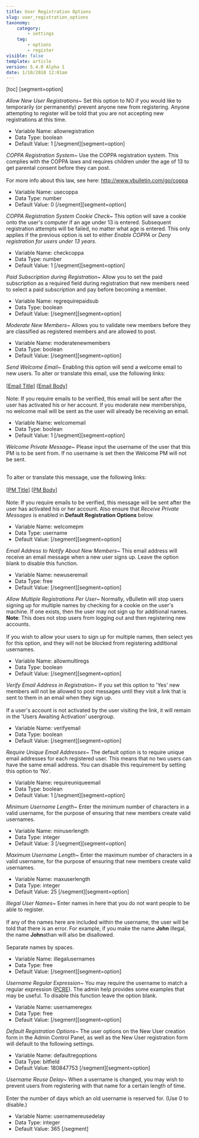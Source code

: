 ```yaml
---
title: User Registration Options
slug: user_registration_options
taxonomy:
    category:
        - settings
    tag:
        - options
        - register
visible: false
template: article
version: 5.4.0 Alpha 1
date: 1/10/2018 12:01am
---
```


[toc]
[segment=option]

*Allow New User Registrations~*
Set this option to NO if you would like to temporarily (or permanently) prevent anyone new from registering. Anyone attempting to register will be told that you are not accepting new registrations at this time.



- Variable Name: allowregistration
- Data Type: boolean
- Default Value: 1
[/segment][segment=option]

*COPPA Registration System~*
Use the COPPA registration system. This complies with the COPPA laws and requires children under the age of 13 to get parental consent before they can post.<br />
<br />
For more info about this law, see here:
<a href="http://www.vbulletin.com/go/coppa">http://www.vbulletin.com/go/coppa</a>



- Variable Name: usecoppa
- Data Type: number
- Default Value: 0
[/segment][segment=option]

*COPPA Registration System Cookie Check~*
This option will save a cookie onto the user's computer if an age  under 13 is entered.  Subsequent registration attempts will be failed, no matter what age is entered. This only applies if the previous option is set to either <em>Enable COPPA</em> or <em>Deny registration for users under 13 years</em>.



- Variable Name: checkcoppa
- Data Type: number
- Default Value: 1
[/segment][segment=option]

*Paid Subscription during Registration~*
Allow you to set the paid subscription as a required field during registration that new members need to select a paid subscription and pay before becoming a member.



- Variable Name: regrequirepaidsub
- Data Type: boolean
- Default Value: 
[/segment][segment=option]

*Moderate New Members~*
Allows you to validate new members before they are classified as registered members and are allowed to post.



- Variable Name: moderatenewmembers
- Data Type: boolean
- Default Value: 
[/segment][segment=option]

*Send Welcome Email~*
Enabling this option will send a welcome email to new users. To alter or translate this email, use the following links:<br /><br /> [<a href="admincp/phrase.php?do=edit&amp;e[emailsubject][welcomemail_gemailsubject]" target="_blank">Email Title</a>] [<a href="admincp/phrase.php?do=edit&amp;e[emailbody][welcomemail_gemailbody]" target="_blank">Email Body</a>]<br />
<br />
Note: If you require emails to be verified, this email will be sent after the user has activated his or her account. If you moderate new memberships, no welcome mail will be sent as the user will already be receiving an email.



- Variable Name: welcomemail
- Data Type: boolean
- Default Value: 1
[/segment][segment=option]

*Welcome Private Message~*
Please input the username of the user that this PM is to be sent from. If no username is set then the Welcome PM will not be sent.<br /><br />

To alter or translate this message, use the following links:<br /><br /> [<a href="admincp/phrase.php?do=edit&amp;e[emailsubject][welcomepm_gemailsubject]" target="_blank">PM Title</a>] [<a href="admincp/phrase.php?do=edit&amp;e[emailbody][welcomepm_gemailbody]" target="_blank">PM Body</a>]<br />
<br />
Note: If you require emails to be verified, this message will be sent after the user has activated his or her account. Also ensure that <em>Receive Private Messages</em> is enabled in <strong>Default Registration Options</strong> below.



- Variable Name: welcomepm
- Data Type: username
- Default Value: 
[/segment][segment=option]

*Email Address to Notify About New Members~*
This email address will receive an email message when a new user signs up. Leave the option blank to disable this function.



- Variable Name: newuseremail
- Data Type: free
- Default Value: 
[/segment][segment=option]

*Allow Multiple Registrations Per User~*
Normally, vBulletin will stop users signing up for multiple names by checking for a cookie on the user's machine. If one exists, then the user may not sign up for additional names. <b>Note</b>: This does not stop users from logging out and then registering new accounts.<br />
<br />
If you wish to allow your users to sign up for multiple names, then select yes for this option, and they will not be blocked from registering additional usernames.



- Variable Name: allowmultiregs
- Data Type: boolean
- Default Value: 
[/segment][segment=option]

*Verify Email Address in Registration~*
If you set this option to 'Yes' new members will not be allowed to post messages until they visit a link that is sent to them in an email when they sign up.<br />
<br />
If a user's account is not activated by the user visiting the link, it will remain in the 'Users Awaiting Activation' usergroup.



- Variable Name: verifyemail
- Data Type: boolean
- Default Value: 
[/segment][segment=option]

*Require Unique Email Addresses~*
The default option is to require unique email addresses for each registered user. This means that no two users can have the same email address. You can disable this requirement by setting this option to 'No'.



- Variable Name: requireuniqueemail
- Data Type: boolean
- Default Value: 1
[/segment][segment=option]

*Minimum Username Length~*
Enter the minimum number of characters in a valid username, for the purpose of ensuring that new members create valid usernames.



- Variable Name: minuserlength
- Data Type: integer
- Default Value: 3
[/segment][segment=option]

*Maximum Username Length~*
Enter the maximum number of characters in a valid username, for the purpose of ensuring that new members create valid usernames.



- Variable Name: maxuserlength
- Data Type: integer
- Default Value: 25
[/segment][segment=option]

*Illegal User Names~*
Enter names in here that you do not want people to be able to register.<br />
<br />
If any of the names here are included within the username, the user will be told that there is an error. For example, if you make the name <b>John</b> illegal, the name <b>John</b>athan will also be disallowed.<br />
<br />
Separate names by spaces.



- Variable Name: illegalusernames
- Data Type: free
- Default Value: 
[/segment][segment=option]

*Username Regular Expression~*
You may require the username to match a regular expression (<a href="http://www.php.net/manual-lookup.php?function=preg-match" target="_blank">PCRE</a>).  The admin help provides some examples that may be useful. To disable this function leave the option blank.



- Variable Name: usernameregex
- Data Type: free
- Default Value: 
[/segment][segment=option]

*Default Registration Options~*
The user options on the New User creation form in the Admin Control Panel, as well as the New User registration form will default to the following settings.



- Variable Name: defaultregoptions
- Data Type: bitfield
- Default Value: 180847753
[/segment][segment=option]

*Username Reuse Delay~*
When a username is changed, you may wish to prevent users from registering with that name for a certain length of time.<br />
<br />
Enter the number of days which an old username is reserved for. (Use 0 to disable.)



- Variable Name: usernamereusedelay
- Data Type: integer
- Default Value: 365
[/segment]